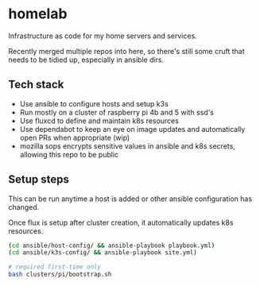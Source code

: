 # homelab
Infrastructure as code for my home servers and services.

Recently merged multiple repos into here, so there's still some cruft that needs to be tidied up, especially in ansible dirs.

## Tech stack
- Use ansible to configure hosts and setup k3s
- Run mostly on a cluster of raspberry pi 4b and 5 with ssd's
- Use fluxcd to define and maintain k8s resources
- Use dependabot to keep an eye on image updates and automatically open PRs when appropriate (wip)
- mozilla sops encrypts sensitive values in ansible and k8s secrets, allowing this repo to be public

## Setup steps
This can be run anytime a host is added or other ansible configuration has changed.

Once flux is setup after cluster creation, it automatically updates k8s resources.
```bash
(cd ansible/host-config/ && ansible-playbook playbook.yml)
(cd ansible/k3s-config/ && ansible-playbook site.yml)

# required first-time only
bash clusters/pi/bootstrap.sh
```
